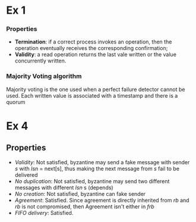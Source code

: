 # Ex 1
### Properties
- **Termination**: if a correct process invokes an operation, then the operation eventually receives the corresponding confirmation;
- **Validity**: a read operation returns the last vale written or the value concurrently written.
### Majority Voting algorithm
Majority voting is the one used when a perfect failure detector cannot be used. Each written value is associated with a timestamp and there is a quorum
# Ex 4
## Properties
- _Validity_: Not satisfied, byzantine may send a fake message with sender $s$ with $lsn$ = next\[s], thus making the next message from $s$ fail to be delivered
- _No duplication_: Not satisfied, byzantine may send two different messages with different _lsn_ s (depends)
- _No creation_: Not satisfied, byzantine can fake sender 
- _Agreement_: Satisfied. Since agreement is directly inherited from $rb$ and $rb$ is not compromised, then Agreement isn't either in $frb$
- _FIFO delivery_: Satisfied.